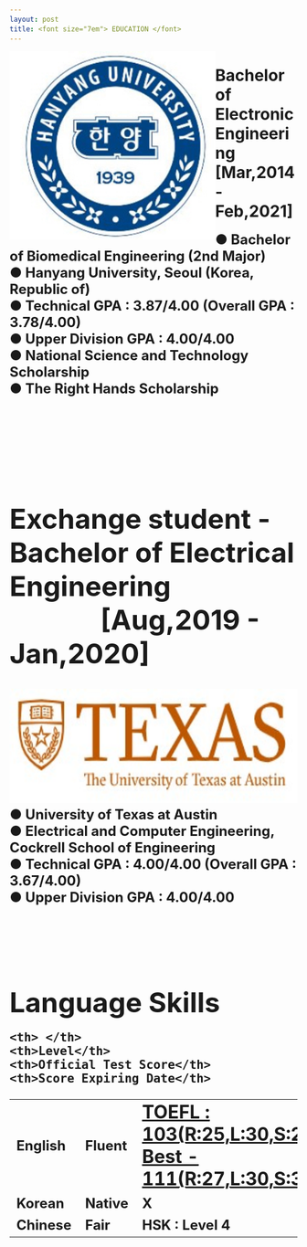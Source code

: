 ```yaml
---
layout: post
title: <font size="7em"> EDUCATION </font>
---
```

<div style="float:left;">
<img src="/images/fulls/HYU.jpg" class="image-img" width="360" height="330">
</div>


<h1>Bachelor of Electronic Engineering <br>[Mar,2014 - Feb,2021]</h1>
<font size="5em"><b>
● Bachelor of Biomedical Engineering (2nd Major) <br>
● Hanyang University, Seoul (Korea, Republic of) <br>
● Technical GPA : 3.87/4.00 (Overall GPA : 3.78/4.00)<br>
● Upper Division GPA : 4.00/4.00 <br>
● National Science and Technology Scholarship <br>
● The Right Hands Scholarship <br>
<br>
<br>
<br>
<br>
<h1>Exchange student - Bachelor of Electrical Engineering &nbsp;&nbsp;&nbsp;&nbsp;&nbsp;&nbsp;&nbsp;&nbsp;&nbsp;&nbsp;&nbsp;&nbsp;&nbsp;&nbsp;[Aug,2019 - Jan,2020]</h1>
<font size="5em"><b>
<div style="float:right;">
<img src="/images/fulls/UT.jpg" class="image-img" width="600" height="200">
</div><br>


● University of Texas at Austin <br>
● Electrical and Computer Engineering, Cockrell School of Engineering <br>
● Technical GPA : 4.00/4.00 (Overall GPA : 3.67/4.00)<br>
● Upper Division GPA : 4.00/4.00 <br>

<br>
<br>
<br>
<br>
<font size="7em"><b>
Language Skills
</b></font>
<table style="width:100%">
  <tr>

    <th> </th>
    <th>Level</th>
    <th>Official Test Score</th>
    <th>Score Expiring Date</th>
  </tr>
  <tr>
    <td>English</td>
    <td>Fluent</td>
    <td><a href="/images/fulls/TOEFL.jpg" ><font size="6.5em"><u><b>TOEFL : 103(R:25,L:30,S:24,W:24)<br> Best - 111(R:27,L:30,S:30,W:24)</b></u></font></a></td>
    <td>April/10/2022</td>
  </tr>
  <tr>
    <td>Korean</td>
    <td>Native</td>
    <td>X</td>
    <td>X</td>
  </tr>
  <tr>
    <td>Chinese</td>
    <td>Fair</td>
    <td>HSK : Level 4</td>
    <td>Feb/11/2020</td>
  </tr>  
</table>
<br>
<br>
